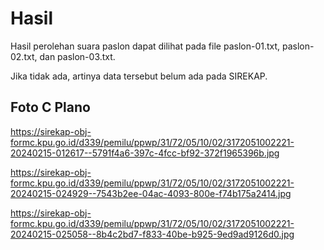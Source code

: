 # Hasil

Hasil perolehan suara paslon dapat dilihat pada file paslon-01.txt, paslon-02.txt, dan paslon-03.txt.

Jika tidak ada, artinya data tersebut belum ada pada SIREKAP.

## Foto C Plano

https://sirekap-obj-formc.kpu.go.id/d339/pemilu/ppwp/31/72/05/10/02/3172051002221-20240215-012617--5791f4a6-397c-4fcc-bf92-372f1965396b.jpg

https://sirekap-obj-formc.kpu.go.id/d339/pemilu/ppwp/31/72/05/10/02/3172051002221-20240215-024929--7543b2ee-04ac-4093-800e-f74b175a2414.jpg

https://sirekap-obj-formc.kpu.go.id/d339/pemilu/ppwp/31/72/05/10/02/3172051002221-20240215-025058--8b4c2bd7-f833-40be-b925-9ed9ad9126d0.jpg
